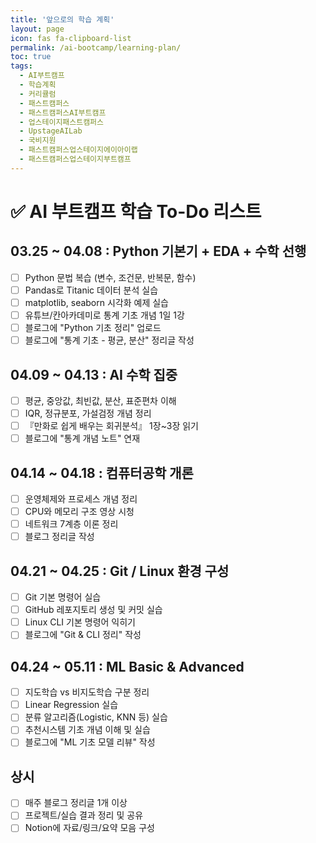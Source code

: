 ```yaml
---
title: '앞으로의 학습 계획'
layout: page
icon: fas fa-clipboard-list
permalink: /ai-bootcamp/learning-plan/
toc: true
tags:
  - AI부트캠프
  - 학습계획
  - 커리큘럼
  - 패스트캠퍼스
  - 패스트캠퍼스AI부트캠프
  - 업스테이지패스트캠퍼스
  - UpstageAILab
  - 국비지원
  - 패스트캠퍼스업스테이지에이아이랩
  - 패스트캠퍼스업스테이지부트캠프
---
```


# ✅ AI 부트캠프 학습 To-Do 리스트

## 03.25 ~ 04.08 : Python 기본기 + EDA + 수학 선행

- [ ] Python 문법 복습 (변수, 조건문, 반복문, 함수)
- [ ] Pandas로 Titanic 데이터 분석 실습
- [ ] matplotlib, seaborn 시각화 예제 실습
- [ ] 유튜브/칸아카데미로 통계 기초 개념 1일 1강
- [ ] 블로그에 "Python 기초 정리" 업로드
- [ ] 블로그에 "통계 기초 - 평균, 분산" 정리글 작성

## 04.09 ~ 04.13 : AI 수학 집중

- [ ] 평균, 중앙값, 최빈값, 분산, 표준편차 이해
- [ ] IQR, 정규분포, 가설검정 개념 정리
- [ ] 『만화로 쉽게 배우는 회귀분석』 1장~3장 읽기
- [ ] 블로그에 "통계 개념 노트" 연재

## 04.14 ~ 04.18 : 컴퓨터공학 개론

- [ ] 운영체제와 프로세스 개념 정리
- [ ] CPU와 메모리 구조 영상 시청
- [ ] 네트워크 7계층 이론 정리
- [ ] 블로그 정리글 작성

## 04.21 ~ 04.25 : Git / Linux 환경 구성

- [ ] Git 기본 명령어 실습
- [ ] GitHub 레포지토리 생성 및 커밋 실습
- [ ] Linux CLI 기본 명령어 익히기
- [ ] 블로그에 "Git & CLI 정리" 작성

## 04.24 ~ 05.11 : ML Basic & Advanced

- [ ] 지도학습 vs 비지도학습 구분 정리
- [ ] Linear Regression 실습
- [ ] 분류 알고리즘(Logistic, KNN 등) 실습
- [ ] 추천시스템 기초 개념 이해 및 실습
- [ ] 블로그에 "ML 기초 모델 리뷰" 작성

## 상시

- [ ] 매주 블로그 정리글 1개 이상
- [ ] 프로젝트/실습 결과 정리 및 공유
- [ ] Notion에 자료/링크/요약 모음 구성
